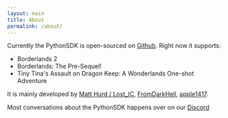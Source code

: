 ```yaml
---
layout: main
title: About
permalink: /about/
---
```


Currently the PythonSDK is open-sourced on [Github](https://github.com/bl-sdk/PythonSDK).
Right now it supports:
- Borderlands 2
- Borderlands: The Pre-Sequel!
- Tiny Tina's Assault on Dragon Keep: A Wonderlands One-shot Adventure

It is mainly developed by [Matt Hurd / Lost_IC](https://github.com/Matt-Hurd), [FromDarkHell](https://github.com/FromDarkHell), [apple1417](https://github.com/apple1417).

Most conversations about the PythonSDK happens over on our [Discord](https://discord.gg/VJXtHvh)
